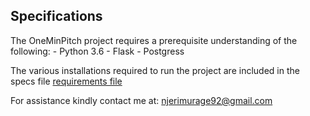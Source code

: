 ## Specifications

The OneMinPitch project requires a prerequisite understanding of the following:
    - Python 3.6
    - Flask
    - Postgress

The various installations required to run the project are included in the specs file [requirements file](requirements.txt)

For assistance kindly contact me at:
njerimurage92@gmail.com
